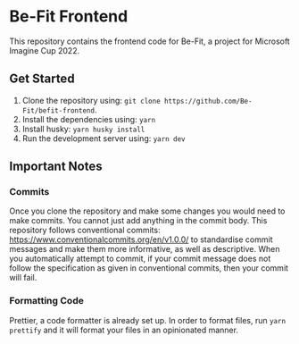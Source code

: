 # Be-Fit Frontend

This repository contains the frontend code for Be-Fit, a project for Microsoft Imagine Cup 2022.

## Get Started

1. Clone the repository using: `git clone https://github.com/Be-Fit/befit-frontend`.
2. Install the dependencies using: `yarn`
3. Install husky: `yarn husky install`
4. Run the development server using: `yarn dev`

## Important Notes

### Commits

Once you clone the repository and make some changes you would need to make commits. You cannot just add anything in the commit body. This repository follows conventional commits: https://www.conventionalcommits.org/en/v1.0.0/ to standardise commit messages and make them more informative, as well as descriptive. When you automatically attempt to commit, if your commit message does not follow the specification as given in conventional commits, then your commit will fail.

### Formatting Code

Prettier, a code formatter is already set up. In order to format files, run `yarn prettify` and it will format your files in an opinionated manner.
